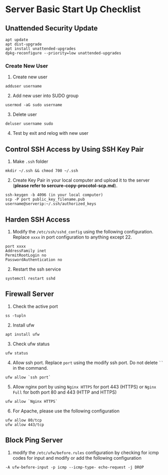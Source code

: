 # Server Basic Start Up Checklist

## Unattended Security Update

```
apt update
apt dist-upgrade
apt install unattended-upgrades
dpkg-reconfigure --priority=low unattended-upgrades
```

### Create New User

1. Create new user

```
adduser username
```

2. Add new user into SUDO group

```
usermod -aG sudo username
```

3. Delete user

```
deluser username sudo
```

4. Test by exit and relog with new user

## Control SSH Access by Using SSH Key Pair

1. Make `.ssh` folder

```
mkdir ~/.ssh && chmod 700 ~/.ssh
```

2. Create Key Pair in your local computer and upload it to the server (**please refer to sercure-copy-procotol-scp.md**).

```
ssh-keygen -b 4096 (in your local computer)
scp -P port public_key_filename.pub username@serverip:~/.ssh/authorized_keys
```

## Harden SSH Access

1. Modify the `/etc/ssh/sshd_config` using the following configuration. Replace `xxxx` in port configuration to anything except 22.

```
port xxxx
AddressFamily inet
PermitRootLogin no
PasswordAuthentication no
```

2. Restart the ssh service

```
systemctl restart sshd
```

## Firewall Server

1. Check the active port

```
ss -tupln
```

2. Install ufw

```
apt install ufw
```

3. Check ufw status

```
ufw status
```

4. Allow ssh port. Replace `port` using the modify ssh port. Do not delete ` `` ` in the command.

```
ufw allow `ssh port`
```

5. Allow nginx port by using `Nginx HTTPS` for port 443 (HTTPS) or `Nginx Full` for both port 80 and 443 (HTTP and HTTPS)

```
ufw allow `Nginx HTTPS`
```

6. For Apache, please use the following configuration

```
ufw allow 80/tcp
ufw allow 443/tcp
```

## Block Ping Server

1. modify the `/etc/ufw/before.rules` configuration by checking for icmp codes for input and modify or add the following configuration

```
-A ufw-before-input -p icmp --icmp-type- echo-request -j DROP
```
